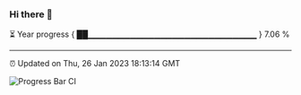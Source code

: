 ### Hi there 👋

⏳ Year progress { ██▁▁▁▁▁▁▁▁▁▁▁▁▁▁▁▁▁▁▁▁▁▁▁▁▁▁▁▁ } 7.06 %

---

⏰ Updated on Thu, 26 Jan 2023 18:13:14 GMT

![Progress Bar CI](https://github.com/liununu/liununu/workflows/Progress%20Bar%20CI/badge.svg)
